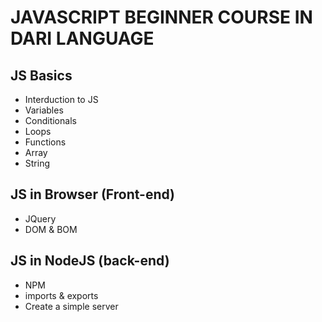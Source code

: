 # JAVASCRIPT BEGINNER COURSE IN DARI LANGUAGE

## JS Basics

- Interduction to JS
- Variables
- Conditionals
- Loops
- Functions
- Array
- String

## JS in Browser (Front-end)

- JQuery
- DOM & BOM

## JS in NodeJS (back-end)

- NPM
- imports & exports
- Create a simple server
